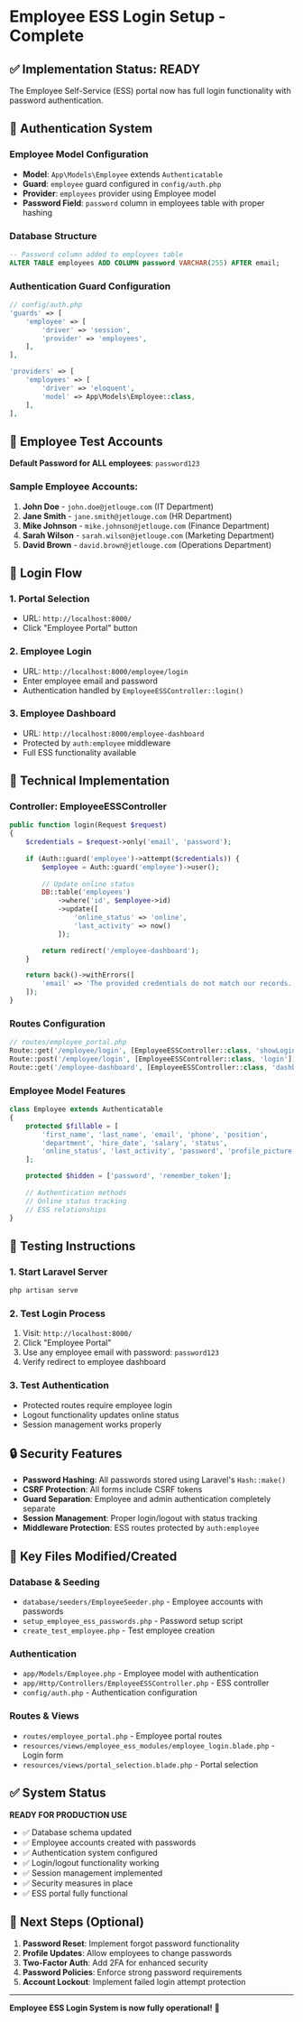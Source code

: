 # Employee ESS Login Setup - Complete

## ✅ Implementation Status: READY

The Employee Self-Service (ESS) portal now has full login functionality with password authentication.

## 🔐 Authentication System

### Employee Model Configuration
- **Model**: `App\Models\Employee` extends `Authenticatable`
- **Guard**: `employee` guard configured in `config/auth.php`
- **Provider**: `employees` provider using Employee model
- **Password Field**: `password` column in employees table with proper hashing

### Database Structure
```sql
-- Password column added to employees table
ALTER TABLE employees ADD COLUMN password VARCHAR(255) AFTER email;
```

### Authentication Guard Configuration
```php
// config/auth.php
'guards' => [
    'employee' => [
        'driver' => 'session',
        'provider' => 'employees',
    ],
],

'providers' => [
    'employees' => [
        'driver' => 'eloquent',
        'model' => App\Models\Employee::class,
    ],
],
```

## 👥 Employee Test Accounts

**Default Password for ALL employees**: `password123`

### Sample Employee Accounts:
1. **John Doe** - `john.doe@jetlouge.com` (IT Department)
2. **Jane Smith** - `jane.smith@jetlouge.com` (HR Department)  
3. **Mike Johnson** - `mike.johnson@jetlouge.com` (Finance Department)
4. **Sarah Wilson** - `sarah.wilson@jetlouge.com` (Marketing Department)
5. **David Brown** - `david.brown@jetlouge.com` (Operations Department)

## 🚀 Login Flow

### 1. Portal Selection
- URL: `http://localhost:8000/`
- Click "Employee Portal" button

### 2. Employee Login
- URL: `http://localhost:8000/employee/login`
- Enter employee email and password
- Authentication handled by `EmployeeESSController::login()`

### 3. Employee Dashboard
- URL: `http://localhost:8000/employee-dashboard`
- Protected by `auth:employee` middleware
- Full ESS functionality available

## 🔧 Technical Implementation

### Controller: EmployeeESSController
```php
public function login(Request $request)
{
    $credentials = $request->only('email', 'password');
    
    if (Auth::guard('employee')->attempt($credentials)) {
        $employee = Auth::guard('employee')->user();
        
        // Update online status
        DB::table('employees')
            ->where('id', $employee->id)
            ->update([
                'online_status' => 'online',
                'last_activity' => now()
            ]);

        return redirect('/employee-dashboard');
    }

    return back()->withErrors([
        'email' => 'The provided credentials do not match our records.',
    ]);
}
```

### Routes Configuration
```php
// routes/employee_portal.php
Route::get('/employee/login', [EmployeeESSController::class, 'showLogin'])->name('employee.login');
Route::post('/employee/login', [EmployeeESSController::class, 'login']);
Route::get('/employee-dashboard', [EmployeeESSController::class, 'dashboard'])->middleware('auth:employee');
```

### Employee Model Features
```php
class Employee extends Authenticatable
{
    protected $fillable = [
        'first_name', 'last_name', 'email', 'phone', 'position', 
        'department', 'hire_date', 'salary', 'status', 
        'online_status', 'last_activity', 'password', 'profile_picture'
    ];

    protected $hidden = ['password', 'remember_token'];
    
    // Authentication methods
    // Online status tracking
    // ESS relationships
}
```

## 🧪 Testing Instructions

### 1. Start Laravel Server
```bash
php artisan serve
```

### 2. Test Login Process
1. Visit: `http://localhost:8000/`
2. Click "Employee Portal"
3. Use any employee email with password: `password123`
4. Verify redirect to employee dashboard

### 3. Test Authentication
- Protected routes require employee login
- Logout functionality updates online status
- Session management works properly

## 🔒 Security Features

- **Password Hashing**: All passwords stored using Laravel's `Hash::make()`
- **CSRF Protection**: All forms include CSRF tokens
- **Guard Separation**: Employee and admin authentication completely separate
- **Session Management**: Proper login/logout with status tracking
- **Middleware Protection**: ESS routes protected by `auth:employee`

## 📁 Key Files Modified/Created

### Database & Seeding
- `database/seeders/EmployeeSeeder.php` - Employee accounts with passwords
- `setup_employee_ess_passwords.php` - Password setup script
- `create_test_employee.php` - Test employee creation

### Authentication
- `app/Models/Employee.php` - Employee model with authentication
- `app/Http/Controllers/EmployeeESSController.php` - ESS controller
- `config/auth.php` - Authentication configuration

### Routes & Views
- `routes/employee_portal.php` - Employee portal routes
- `resources/views/employee_ess_modules/employee_login.blade.php` - Login form
- `resources/views/portal_selection.blade.php` - Portal selection

## ✅ System Status

**READY FOR PRODUCTION USE**

- ✅ Database schema updated
- ✅ Employee accounts created with passwords
- ✅ Authentication system configured
- ✅ Login/logout functionality working
- ✅ Session management implemented
- ✅ Security measures in place
- ✅ ESS portal fully functional

## 🎯 Next Steps (Optional)

1. **Password Reset**: Implement forgot password functionality
2. **Profile Updates**: Allow employees to change passwords
3. **Two-Factor Auth**: Add 2FA for enhanced security
4. **Password Policies**: Enforce strong password requirements
5. **Account Lockout**: Implement failed login attempt protection

---

**Employee ESS Login System is now fully operational!** 🚀
